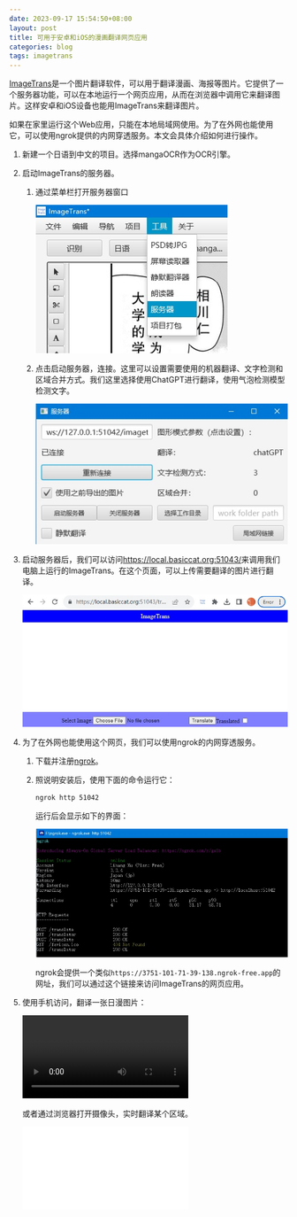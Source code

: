 ```yaml
---
date: 2023-09-17 15:54:50+08:00
layout: post
title: 可用于安卓和iOS的漫画翻译网页应用
categories: blog
tags: imagetrans
---
```


[ImageTrans](https://www.basiccat.org/zh/imagetrans)是一个图片翻译软件，可以用于翻译漫画、海报等图片。它提供了一个服务器功能，可以在本地运行一个网页应用，从而在浏览器中调用它来翻译图片。这样安卓和iOS设备也能用ImageTrans来翻译图片。

如果在家里运行这个Web应用，只能在本地局域网使用。为了在外网也能使用它，可以使用ngrok提供的内网穿透服务。本文会具体介绍如何进行操作。

1. 新建一个日语到中文的项目。选择mangaOCR作为OCR引擎。

2. 启动ImageTrans的服务器。

   1. 通过菜单栏打开服务器窗口
   
      ![服务器](/album/web-app/zh/menu-server.jpg)
       
   2. 点击启动服务器，连接。这里可以设置需要使用的机器翻译、文字检测和区域合并方式。我们这里选择使用ChatGPT进行翻译，使用气泡检测模型检测文字。
   
      ![服务器界面](/album/web-app/zh/server-form.jpg)
   
   
3. 启动服务器后，我们可以访问<https://local.basiccat.org:51043/>来调用我们电脑上运行的ImageTrans。在这个页面，可以上传需要翻译的图片进行翻译。

   ![网页](/album/web-app/web-page.jpg)
   

4. 为了在外网也能使用这个网页，我们可以使用ngrok的内网穿透服务。

   1. 下载并注册[ngrok](https://ngrok.com/)。
   
   2. 照说明安装后，使用下面的命令运行它：
   
      ```bash
      ngrok http 51042
      ```
      
      运行后会显示如下的界面：
      
      ![ngrok](/album/web-app/ngrok-cli.jpg)
      
      ngrok会提供一个类似`https://3751-101-71-39-138.ngrok-free.app`的网址，我们可以通过这个链接来访问ImageTrans的网页应用。
      
5. 使用手机访问，翻译一张日漫图片：

   <video src="/album/web-app/ImageTrans-web-demo-ja2zh.mp4" controls="controls" style="max-width:100%;">
   您的浏览器不支持 video 标签。
   </video>
   
   或者通过浏览器打开摄像头，实时翻译某个区域。
   
   <iframe src="//player.bilibili.com/player.html?isOutside=true&aid=1004738936&bvid=BV1rx4y1W7J2&cid=1543942715&p=1" scrolling="no" border="0" frameborder="no" framespacing="0" allowfullscreen="true"></iframe>

